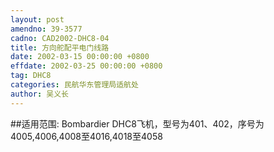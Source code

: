 ```yaml
---
layout: post
amendno: 39-3577
cadno: CAD2002-DHC8-04
title: 方向舵配平电门线路
date: 2002-03-15 00:00:00 +0800
effdate: 2002-03-25 00:00:00 +0800
tag: DHC8
categories: 民航华东管理局适航处
author: 吴义长
---
```


##适用范围:
Bombardier DHC8飞机，型号为401、402，序号为4005,4006,4008至4016,4018至4058

